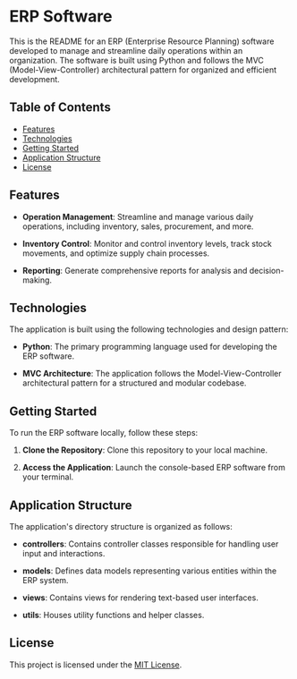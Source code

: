 # ERP Software

This is the README for an ERP (Enterprise Resource Planning) software developed to manage and streamline daily operations within an organization. The software is built using Python and follows the MVC (Model-View-Controller) architectural pattern for organized and efficient development.

## Table of Contents

- [Features](#features)
- [Technologies](#technologies)
- [Getting Started](#getting-started)
- [Application Structure](#application-structure)
- [License](#license)

## Features

- **Operation Management**: Streamline and manage various daily operations, including inventory, sales, procurement, and more.

- **Inventory Control**: Monitor and control inventory levels, track stock movements, and optimize supply chain processes.

- **Reporting**: Generate comprehensive reports for analysis and decision-making.

## Technologies

The application is built using the following technologies and design pattern:

- **Python**: The primary programming language used for developing the ERP software.

- **MVC Architecture**: The application follows the Model-View-Controller architectural pattern for a structured and modular codebase.

## Getting Started

To run the ERP software locally, follow these steps:

1. **Clone the Repository**: Clone this repository to your local machine.

2. **Access the Application**: Launch the console-based ERP software from your terminal.

## Application Structure

The application's directory structure is organized as follows:

- **controllers**: Contains controller classes responsible for handling user input and interactions.

- **models**: Defines data models representing various entities within the ERP system.

- **views**: Contains views for rendering text-based user interfaces.

- **utils**: Houses utility functions and helper classes.

## License

This project is licensed under the [MIT License](LICENSE).
